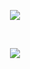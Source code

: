 <p align="center">
   <img src="https://discords.com/bots/api/bot/1076807166696103976/widget?theme=dark">
</p>
<br>
<p align="center">
  <img src="https://lanyard.cnrad.dev/api/921675266898657291">
</p>
